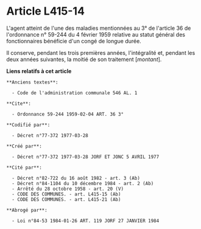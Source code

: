 # Article L415-14

L'agent atteint de l'une des maladies mentionnées au 3° de l'article 36 de l'ordonnance n° 59-244 du 4 février 1959 relative
au statut général des fonctionnaires bénéficie d'un congé de longue durée.

Il conserve, pendant les trois premières années, l'intégralité et, pendant les deux années suivantes, la moitié de son
traitement [*montant*].

**Liens relatifs à cet article**

	**Anciens textes**:

	  - Code de l'administration communale 546 AL. 1

	**Cite**:

	  - Ordonnance 59-244 1959-02-04 ART. 36 3°

	**Codifié par**:

	  - Décret n°77-372 1977-03-28

	**Créé par**:

	  - Décret n°77-372 1977-03-28 JORF ET JONC 5 AVRIL 1977

	**Cité par**:

	  - Décret n°82-722 du 16 août 1982 - art. 3 (Ab)
	  - Décret n°84-1104 du 10 décembre 1984 - art. 2 (Ab)
	  - Arrêté du 28 octobre 1958 - art. 20 (V)
	  - CODE DES COMMUNES. - art. L415-15 (Ab)
	  - CODE DES COMMUNES. - art. L415-21 (Ab)

	**Abrogé par**:

	  - Loi n°84-53 1984-01-26 ART. 119 JORF 27 JANVIER 1984
